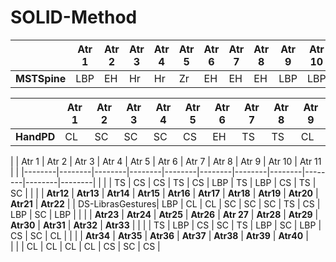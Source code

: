 # SOLID-Method



|  |Atr 1|Atr 2|Atr 3|Atr 4|Atr 5|Atr 6|Atr 7|Atr 8|Atr 9|Atr 10|
|--|   --|   --|   --|   --|   --|   --|   --|   --|   --|    --|
|**MSTSpine**| LBP | EH  |Hr   |Hr   |Zr   |EH   |EH   |EH   |LBP   | LBP

|  |**Atr 1**|**Atr 2**|**Atr 3**|**Atr 4**|**Atr 5**|**Atr 6**|**Atr 7**|**Atr 8**|**Atr 9**|
|--		|   --|   --|   --|   --|   --|   --|   --|   --|   --|
|**HandPD**| CL    | SC  |SC   |SC   |CS   |EH   |TS   |TS   |CL



| 					| Atr 1  | Atr 2  | Atr 3  | Atr 4  | Atr 5  | Atr 6  | Atr 7  | Atr 8  | Atr 9  | Atr 10 | Atr 11 |
|					|--------|--------|--------|--------|--------|--------|--------|--------|--------|--------|--------|
|         |         | TS     | CS     | CS     | TS     | CS     | LBP    | TS     | LBP    | CS     | TS     | SC     |
|         |         | **Atr12** | **Atr13** | **Atr14** | **Atr15** | **Atr16** | **Atr17** | **Atr18** | **Atr19** | **Atr20** | **Atr21** | **Atr22** |
| DS-LibrasGestures| LBP    | CL     | CL     | SC     | SC     | SC     | TS     | CS     | LBP    | SC     | LBP    |
|         |         | **Atr23** | **Atr24** | **Atr25** | **Atr26** | **Atr 27** | **Atr28** | **Atr29** | **Atr30** | **Atr31** | **Atr32** | **Atr33** |
|         |          | TS     | LBP    | CS     | SC     | TS     | LBP    | SC     | LBP    | CS     | SC     | CL     |
|         |          | **Atr34** | **Atr35** | **Atr36** | **Atr37** | **Atr38** | **Atr39** | **Atr40** |   
|         |          | CL     | CL     | CL     | CL     | CS     | SC     | CS     | 



